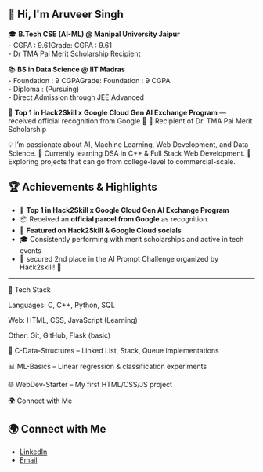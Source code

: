 ## 👋 Hi, I'm Aruveer Singh

🎓 **B.Tech CSE (AI-ML) @ Manipal University Jaipur**    
    - CGPA : 9.61Grade: CGPA : 9.61    
    - Dr TMA Pai Merit Scholarship Recipient     
    
📚 **BS in Data Science @ IIT Madras**     
    - Foundation : 9 CGPAGrade: Foundation : 9 CGPA   
    - Diploma : (Pursuing)     
    - Direct Admission through JEE Advanced     

🚀 **Top 1 in Hack2Skill x Google Cloud Gen AI Exchange Program** — received official recognition from Google 🎁 
🏅 Recipient of Dr. TMA Pai Merit Scholarship
 
💡 I’m passionate about AI, Machine Learning, Web Development, and Data Science.
🌱 Currently learning DSA in C++ & Full Stack Web Development.
🚀 Exploring projects that can go from college-level to commercial-scale.

## 🏆 Achievements & Highlights  
- 🥇 **Top 1 in Hack2Skill x Google Cloud Gen AI Exchange Program**  
- 📦 Received an **official parcel from Google** as recognition.  
- 📢 **Featured on Hack2Skill & Google Cloud socials**  
- 🎓 Consistently performing with merit scholarships and active in tech events
- 🥈 secured 2nd place  in the AI Prompt Challenge organized by Hack2skill! 🎉


---

🔧 Tech Stack

Languages: C, C++, Python, SQL

Web: HTML, CSS, JavaScript (Learning)

Other: Git, GitHub, Flask (basic)


🔗 C-Data-Structures
 – Linked List, Stack, Queue implementations

📊 ML-Basics
 – Linear regression & classification experiments

🌐 WebDev-Starter
 – My first HTML/CSS/JS project






🌍 Connect with Me

## 🌍 Connect with Me  

- [LinkedIn](https://www.linkedin.com/in/aruveer-singh)  
- [Email](mailto:aruveeryadav.com)  

